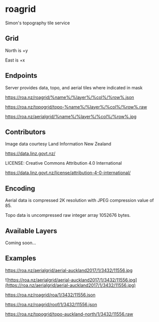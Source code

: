# roagrid
Simon's topography tile service

## Grid

North is +y

East is +x

## Endpoints

Server provides data, topo, and aerial tiles where indicated in mask

  https://roa.nz/roagrid/%name%/%layer%/%col%/%row%.json

  https://roa.nz/topogrid/topo-%name%/%layer%/%col%/%row%.raw

  https://roa.nz/aerialgrid/%name%/%layer%/%col%/%row%.jpg

## Contributors

Image data courtesy Land Information New Zealand

https://data.linz.govt.nz/

LICENSE: Creative Commons Attribution 4.0 International

https://data.linz.govt.nz/license/attribution-4-0-international/

## Encoding

Aerial data is compressed 2K resolution with JPEG compression value of 85.

Topo data is uncompressed raw integer array 1052676 bytes.

## Available Layers

Coming soon...

## Examples


https://roa.nz/aerialgrid/aerial-auckland2017/1/3432/11556.jpg

![https://roa.nz/aerialgrid/aerial-auckland2017/1/3432/11556.jpg](https://roa.nz/aerialgrid/aerial-auckland2017/1/3432/11556.jpg)


https://roa.nz/roagrid/roa/1/3432/11556.json

https://roa.nz/roagrid/roof/1/3432/11556.json

https://roa.nz/topogrid/topo-auckland-north/1/3432/11556.raw
